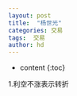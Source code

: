 ```yaml
---
layout: post
title:  "杨世光"
categories: 交易
tags:  交易
author: hd
---
```


* content
{:toc}

1.利空不涨表示转折




